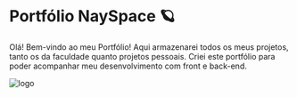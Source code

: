 # Portfólio NaySpace 🪐

Olá! Bem-vindo ao meu Portfólio! 
Aqui armazenarei todos os meus projetos, tanto os da faculdade quanto projetos pessoais.
Criei este portfólio para poder acompanhar meu desenvolvimento com front e back-end.

![logo](https://github.com/nayrabelarmino/Portfolio-Nayra-Belarmino/assets/111246981/f613c07e-7388-42e3-9b97-8d3fca01d667)
